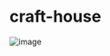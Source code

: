 # craft-house
![image](https://github.com/khushi2104/craft-house/assets/141598987/d430169c-1f87-4e46-b93b-f248f6318d52)
